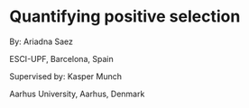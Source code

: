 # Quantifying positive selection

By: Ariadna Saez

ESCI-UPF, Barcelona, Spain


Supervised by: Kasper Munch 

Aarhus University, Aarhus, Denmark
